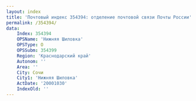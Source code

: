 ```yaml
---
layout: index
title: 'Почтовый индекс 354394: отделение почтовой связи Почты России'
permalink: /354394/
data:
    Index: 354394
    OPSName: 'Нижняя Шиловка'
    OPSType: О
    OPSSubm: 354399
    Region: 'Краснодарский край'
    Autonom: ''
    Area: ''
    City: Сочи
    City1: 'Нижняя Шиловка'
    ActDate: '20001030'
    IndexOld: ''
---
```

